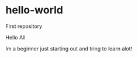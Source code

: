 # hello-world
First repository


Hello All

Im a beginner just starting out and tring to learn alot!
